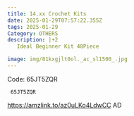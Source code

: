 ```yaml
---
title: 14.xx Crochet Kits
date: 2025-01-29T07:57:22.355Z
tags: 2025-01-29
Category: OTHERS
description: |+2
   Ideal Beginner Kit 48Piece

image: img/81kxgjlt0ol._ac_sl1500_.jpg
---
```

 Code: 65JT5ZQR

<pre class="language-javascript"><code

class="language-javascript"> 65JT5ZQR</code></pre>

https://amzlink.to/az0uLKo4LdwCC
AD